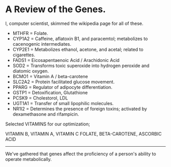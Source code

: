 # A Review of the Genes.

I, computer scientist, skimmed the wikipedia page for all of these.

* MTHFR  = Folate.
* CYP1A2 = Caffeine, aflatoxin B1, and paracemtol; metabolizes to cacenogenic intermediates.
* CYP2E1 = Metabolizes ethanol, acetone, and acetal; related to cigarettes.
* FADS1  = Eicosapentaenoic Acid / Arachidonic Acid
* SOD2   = Transforms toxic superoxide into hydrogen peroxide and diatomic oxygen.
* BCMO1  = Vitamin A / beta-carotene
* SLC2A2 = Protein facilitated glucose movement.
* PPARG  = Regulator of adipocyte differentiation.
* GSTP1  = Detoxification, Glutathione
* PCSK9  = Cholestorol, LDL
* UGT1A1 = Transfer of small lipophilic molecules.
* NR1I2  = Determines the presence of foreign toxins; activated by dexamethasone and rifampicin.

Selected VITAMINS for our optimization;

VITAMIN B,  VITAMIN A, VITAMIN C
FOLATE, BETA-CAROTENE, ASCORBIC ACID

---

We've gathered that genes affect the proficiency of a person's ability to operate metabolically.
